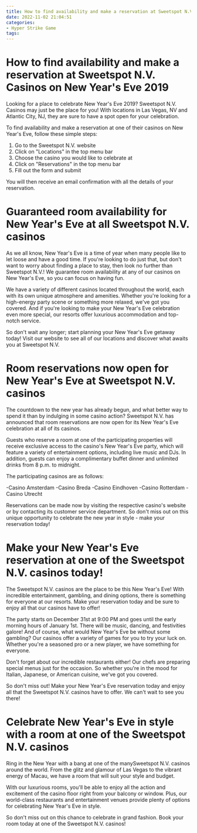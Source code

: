 ```yaml
---
title: How to find availability and make a reservation at Sweetspot N.V. Casinos on New Year's Eve 2019 
date: 2022-11-02 21:04:51
categories:
- Hyper Strike Game
tags:
---
```



#  How to find availability and make a reservation at Sweetspot N.V. Casinos on New Year's Eve 2019 

Looking for a place to celebrate New Year's Eve 2019? Sweetspot N.V. Casinos may just be the place for you! With locations in Las Vegas, NV and Atlantic City, NJ, they are sure to have a spot open for your celebration. 

To find availability and make a reservation at one of their casinos on New Year's Eve, follow these simple steps: 

1. Go to the Sweetspot N.V. website 
2. Click on "Locations" in the top menu bar 
3. Choose the casino you would like to celebrate at 
4. Click on "Reservations" in the top menu bar 
5. Fill out the form and submit 

You will then receive an email confirmation with all the details of your reservation.

#  Guaranteed room availability for New Year's Eve at all Sweetspot N.V. casinos 

As we all know, New Year's Eve is a time of year when many people like to let loose and have a good time. If you're looking to do just that, but don't want to worry about finding a place to stay, then look no further than Sweetspot N.V.! We guarantee room availability at any of our casinos on New Year's Eve, so you can focus on having fun.

We have a variety of different casinos located throughout the world, each with its own unique atmosphere and amenities. Whether you're looking for a high-energy party scene or something more relaxed, we've got you covered. And if you're looking to make your New Year's Eve celebration even more special, our resorts offer luxurious accommodation and top-notch service.

So don't wait any longer; start planning your New Year's Eve getaway today! Visit our website to see all of our locations and discover what awaits you at Sweetspot N.V.

#  Room reservations now open for New Year's Eve at Sweetspot N.V. casinos 

The countdown to the new year has already begun, and what better way to spend it than by indulging in some casino action? Sweetspot N.V. has announced that room reservations are now open for its New Year's Eve celebration at all of its casinos.

Guests who reserve a room at one of the participating properties will receive exclusive access to the casino's New Year's Eve party, which will feature a variety of entertainment options, including live music and DJs. In addition, guests can enjoy a complimentary buffet dinner and unlimited drinks from 8 p.m. to midnight.

The participating casinos are as follows:

-Casino Amsterdam
-Casino Breda
-Casino Eindhoven
-Casino Rotterdam
-Casino Utrecht

Reservations can be made now by visiting the respective casino's website or by contacting its customer service department. So don't miss out on this unique opportunity to celebrate the new year in style - make your reservation today!

#  Make your New Year's Eve reservation at one of the Sweetspot N.V. casinos today! 

The Sweetspot N.V. casinos are the place to be this New Year's Eve! With incredible entertainment, gambling, and dining options, there is something for everyone at our resorts. Make your reservation today and be sure to enjoy all that our casinos have to offer!

The party starts on December 31st at 9:00 PM and goes until the early morning hours of January 1st. There will be music, dancing, and festivities galore! And of course, what would New Year's Eve be without some gambling? Our casinos offer a variety of games for you to try your luck on. Whether you're a seasoned pro or a new player, we have something for everyone.

Don't forget about our incredible restaurants either! Our chefs are preparing special menus just for the occasion. So whether you're in the mood for Italian, Japanese, or American cuisine, we've got you covered.

So don't miss out! Make your New Year's Eve reservation today and enjoy all that the Sweetspot N.V. casinos have to offer. We can't wait to see you there!

#  Celebrate New Year's Eve in style with a room at one of the Sweetspot N.V. casinos

Ring in the New Year with a bang at one of the manySweetspot N.V. casinos around the world. From the glitz and glamour of Las Vegas to the vibrant energy of Macau, we have a room that will suit your style and budget.

With our luxurious rooms, you'll be able to enjoy all the action and excitement of the casino floor right from your balcony or window. Plus, our world-class restaurants and entertainment venues provide plenty of options for celebrating New Year's Eve in style.

So don't miss out on this chance to celebrate in grand fashion. Book your room today at one of the Sweetspot N.V. casinos!